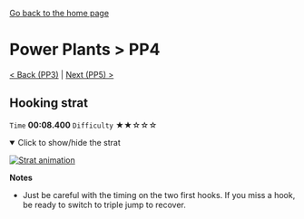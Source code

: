 [Go back to the home page](https://github.com/Doublevil/scbspeedrun)

# Power Plants > PP4

[< Back (PP3)](https://github.com/Doublevil/scbspeedrun/blob/main/levels/pp/PP3.md) | [Next (PP5) >](https://github.com/Doublevil/scbspeedrun/blob/main/levels/pp/PP5.md)

## Hooking strat

`Time` **00:08.400** `Difficulty` ★★☆☆☆
<details open>
  <summary>Click to show/hide the strat</summary>

  [![Strat animation](https://github.com/Doublevil/scbspeedrun/blob/main/media/levels/pp/PP4_HookingStrat.webp)](https://github.com/Doublevil/scbspeedrun/blob/main/media/levels/pp/PP4_HookingStrat.mp4?raw=true)

  **Notes**
  - Just be careful with the timing on the two first hooks. If you miss a hook, be ready to switch to triple jump to recover.
</details>
